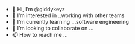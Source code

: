 - 👋 Hi, I’m @giddykeyz
- 👀 I’m interested in ..working with other teams
- 🌱 I’m currently learning ...software engineering
- 💞️ I’m looking to collaborate on ...
- 📫 How to reach me ...

<!---
giddykeyz/giddykeyz is a ✨ special ✨ repository because its `README.md` (this file) appears on your GitHub profile.
You can click the Preview link to take a look at your changes.
--->
